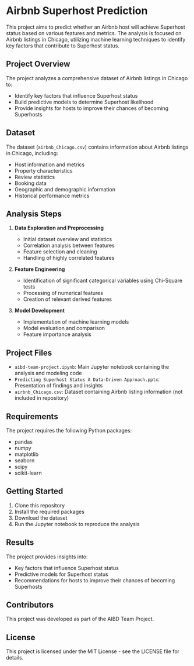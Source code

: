 # Airbnb Superhost Prediction

This project aims to predict whether an Airbnb host will achieve Superhost status based on various features and metrics. The analysis is focused on Airbnb listings in Chicago, utilizing machine learning techniques to identify key factors that contribute to Superhost status.

## Project Overview

The project analyzes a comprehensive dataset of Airbnb listings in Chicago to:
- Identify key factors that influence Superhost status
- Build predictive models to determine Superhost likelihood
- Provide insights for hosts to improve their chances of becoming Superhosts

## Dataset

The dataset (`airbnb_Chicago.csv`) contains information about Airbnb listings in Chicago, including:
- Host information and metrics
- Property characteristics
- Review statistics
- Booking data
- Geographic and demographic information
- Historical performance metrics

## Analysis Steps

1. **Data Exploration and Preprocessing**
   - Initial dataset overview and statistics
   - Correlation analysis between features
   - Feature selection and cleaning
   - Handling of highly correlated features

2. **Feature Engineering**
   - Identification of significant categorical variables using Chi-Square tests
   - Processing of numerical features
   - Creation of relevant derived features

3. **Model Development**
   - Implementation of machine learning models
   - Model evaluation and comparison
   - Feature importance analysis

## Project Files

- `aibd-team-project.ipynb`: Main Jupyter notebook containing the analysis and modeling code
- `Predicting Superhost Status A Data-Driven Approach.pptx`: Presentation of findings and insights
- `airbnb_Chicago.csv`: Dataset containing Airbnb listing information (not included in repository)

## Requirements

The project requires the following Python packages:
- pandas
- numpy
- matplotlib
- seaborn
- scipy
- scikit-learn

## Getting Started

1. Clone this repository
2. Install the required packages
3. Download the dataset
4. Run the Jupyter notebook to reproduce the analysis

## Results

The project provides insights into:
- Key factors that influence Superhost status
- Predictive models for Superhost status
- Recommendations for hosts to improve their chances of becoming Superhosts

## Contributors

This project was developed as part of the AIBD Team Project.

## License

This project is licensed under the MIT License - see the LICENSE file for details.